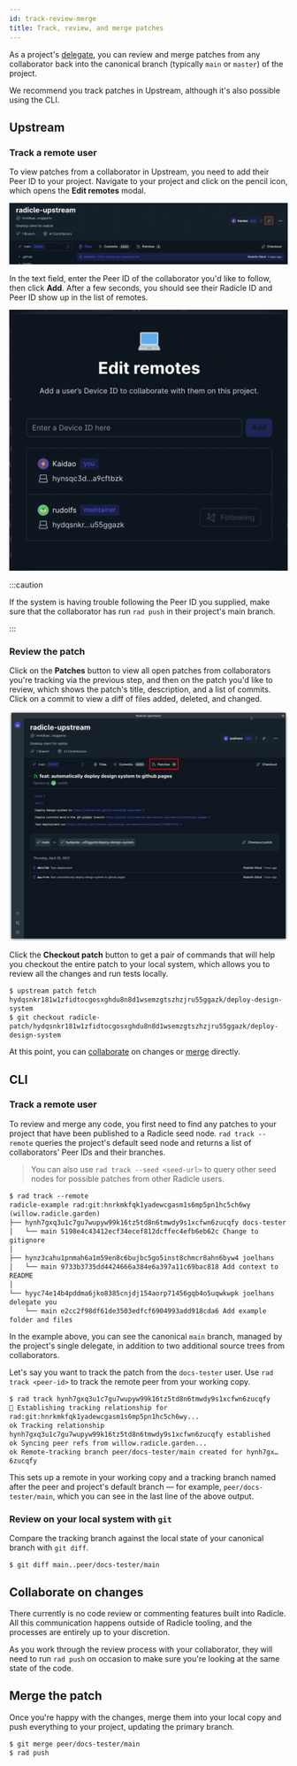 ```yaml
---
id: track-review-merge
title: Track, review, and merge patches
---
```


As a project's [delegate](understanding-radicle/glossary.md#delegate), you can review and merge patches from any
collaborator back into the canonical branch (typically `main` or `master`) of the project.

We recommend you track patches in Upstream, although it's also possible using the CLI.

## Upstream

### Track a remote user

To view patches from a collaborator in Upstream, you need to add their Peer ID to your project. Navigate to your project
and click on the pencil icon, which opens the **Edit remotes** modal.

![Opening the remotes modal in Upstream](/img/upstream_track.png)

In the text field, enter the Peer ID of the collaborator you'd like to follow, then click **Add**. After a few seconds,
you should see their Radicle ID and Peer ID show up in the list of remotes.

![List of tracked remotes](/img/upstream_remotes.png)

:::caution

If the system is having trouble following the Peer ID you supplied, make sure that the collaborator has run `rad push`
in their project's main branch.

:::

### Review the patch

Click on the **Patches** button to view all open patches from collaborators you're tracking via the previous step, and
then on the patch you'd like to review, which shows the patch's title, description, and a list of commits. Click on a
commit to view a diff of files added, deleted, and changed.

![Reviewing a patch in Upstream](/img/upstream_patches.png)

Click the **Checkout patch** button to get a pair of commands that will help you checkout the entire patch to your local
system, which allows you to review all the changes and run tests locally.

```
$ upstream patch fetch hydqsnkr181w1zfidtocgosxghdu8n8d1wsemzgtszhzjru55ggazk/deploy-design-system
$ git checkout radicle-patch/hydqsnkr181w1zfidtocgosxghdu8n8d1wsemzgtszhzjru55ggazk/deploy-design-system
```

At this point, you can [collaborate](#collaborate-on-changes) on changes or [merge](#merge-the-patch) directly.

## CLI

### Track a remote user

To review and merge any code, you first need to find any patches to your project that have been published to a Radicle
seed node. `rad track --remote` queries the project's default seed node and returns a list of collaborators' Peer IDs
and their branches.

> You can also use `rad track --seed <seed-url>` to query other seed nodes for possible patches from other
> Radicle users.

```
$ rad track --remote
radicle-example rad:git:hnrkmkfqk1yadewcgasm1s6mp5pn1hc5ch6wy (willow.radicle.garden)
├── hynh7gxq3u1c7gu7wupyw99k16tz5td8n6tmwdy9s1xcfwn6zucqfy docs-tester
│   └── main 5198e4c43412ecf34ecef812dcffec4efb6eb62c Change to gitignore
│
├── hynz3cahu1pnmah6a1m59en8c6bujbc5go5inst8chmcr8ahn6byw4 joelhans
│   └── main 9733b3735dd4424666a384e6a397a11c69bac818 Add context to README
│
└── hyyc74e14b4pddma6jko8385cnjdj154aorp71456gqb4o5uqwkwpk joelhans delegate you
    └── main e2cc2f98df61de3503edfcf6904993add918cda6 Add example folder and files
```

In the example above, you can see the canonical `main` branch, managed by the project's single delegate, in addition to
two additional source trees from collaborators.

Let's say you want to track the patch from the `docs-tester` user. Use `rad track <peer-id>` to track the remote peer
from your working copy.

```
$ rad track hynh7gxq3u1c7gu7wupyw99k16tz5td8n6tmwdy9s1xcfwn6zucqfy
🌱 Establishing tracking relationship for rad:git:hnrkmkfqk1yadewcgasm1s6mp5pn1hc5ch6wy...
ok Tracking relationship hynh7gxq3u1c7gu7wupyw99k16tz5td8n6tmwdy9s1xcfwn6zucqfy established
ok Syncing peer refs from willow.radicle.garden...
ok Remote-tracking branch peer/docs-tester/main created for hynh7gx…6zucqfy
```

This sets up a remote in your working copy and a tracking branch named after the peer and project's default branch — for
example, `peer/docs-tester/main`, which you can see in the last line of the above output.

### Review on your local system with `git`

Compare the tracking branch against the local state of your canonical branch with `git diff`.

```
$ git diff main..peer/docs-tester/main
```

## Collaborate on changes

There currently is no code review or commenting features built into Radicle. All this communication happens outside of
Radicle tooling, and the processes are entirely up to your discretion. 

As you work through the review process with your collaborator, they will need to run `rad push` on occasion to make sure
you're looking at the same state of the code.

## Merge the patch

Once you're happy with the changes, merge them into your local copy and push everything to your project, updating the
primary branch.

```
$ git merge peer/docs-tester/main
$ rad push
```
